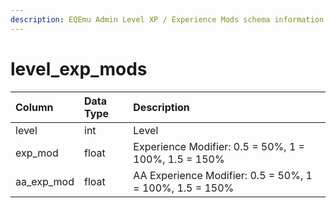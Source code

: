 ```yaml
---
description: EQEmu Admin Level XP / Experience Mods schema information.
---
```


# level\_exp\_mods

| Column | Data Type | Description |
| :--- | :--- | :--- |
| level | int | Level |
| exp\_mod | float | Experience Modifier: 0.5 = 50%, 1 = 100%, 1.5 = 150% |
| aa\_exp\_mod | float | AA Experience Modifier: 0.5 = 50%, 1 = 100%, 1.5 = 150% |

